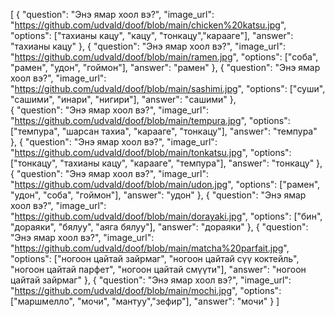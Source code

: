 [
  {
    "question": "Энэ ямар хоол вэ?",
    "image_url": "https://github.com/udvald/doof/blob/main/chicken%20katsu.jpg",
    "options": ["тахианы кацу", "кацу", "тонкацу","карааге"],
    "answer": "тахианы кацу"
  },
  {
    "question": "Энэ ямар хоол вэ?",
    "image_url": "https://github.com/udvald/doof/blob/main/ramen.jpg",
    "options": ["соба", "рамен", "удон", "гоймон"],
    "answer": "рамен"
  },
  {
    "question": "Энэ ямар хоол вэ?",
    "image_url": "https://github.com/udvald/doof/blob/main/sashimi.jpg",
    "options": ["суши", "сашими", "инари", "нигири"],
    "answer": "сашими"
  },  
  {
    "question": "Энэ ямар хоол вэ?",
    "image_url": "https://github.com/udvald/doof/blob/main/tempura.jpg",
    "options": ["темпура", "шарсан тахиа", "карааге", "тонкацу"],
    "answer": "темпура"
  },
  {
    "question": "Энэ ямар хоол вэ?",
    "image_url": "https://github.com/udvald/doof/blob/main/tonkatsu.jpg",
    "options": ["тонкацу", "тахианы кацу", "карааге", "темпура"],
    "answer": "тонкацу"
  },
  {
    "question": "Энэ ямар хоол вэ?",
    "image_url": "https://github.com/udvald/doof/blob/main/udon.jpg",
    "options": ["рамен", "удон", "соба", "гоймон"],
    "answer": "удон"
  },
  {
    "question": "Энэ ямар хоол вэ?",
    "image_url": "https://github.com/udvald/doof/blob/main/dorayaki.jpg",
    "options": ["бин", "дораяки", "бялуу", "аяга бялуу"],
    "answer": "дораяки"
  },
  {
    "question": "Энэ ямар хоол вэ?",
    "image_url": "https://github.com/udvald/doof/blob/main/matcha%20parfait.jpg",
    "options": ["ногоон цайтай зайрмаг", "ногоон цайтай сүү коктейль", "ногоон цайтай парфет", "ногоон цайтай смүүти"],
    "answer": "ногоон цайтай зайрмаг"
  },
  {
    "question": "Энэ ямар хоол вэ?",
    "image_url": "https://github.com/udvald/doof/blob/main/mochi.jpg",
    "options": ["маршмелло", "мочи", "мантуу","зефир"],
    "answer": "мочи"
  }
]
